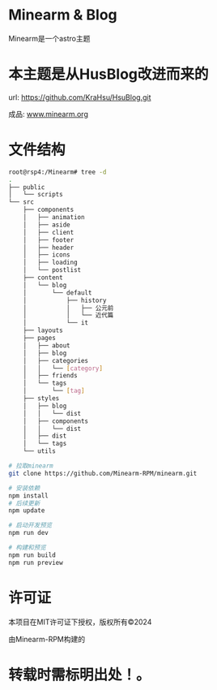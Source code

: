 # Minearm & Blog
Minearm是一个astro主题
# 本主题是从HusBlog改进而来的
url: https://github.com/KraHsu/HsuBlog.git

成品: www.minearm.org

# 文件结构

```bash
root@rsp4:/Minearm# tree -d
.
├── public
│   └── scripts
└── src
    ├── components
    │   ├── animation
    │   ├── aside
    │   ├── client
    │   ├── footer
    │   ├── header
    │   ├── icons
    │   ├── loading
    │   └── postlist
    ├── content
    │   └── blog
    │       └── default
    │           ├── history
    │           │   ├── 公元前
    │           │   └── 近代篇
    │           └── it
    ├── layouts
    ├── pages
    │   ├── about
    │   ├── blog
    │   ├── categories
    │   │   └── [category]
    │   ├── friends
    │   └── tags
    │       └── [tag]
    ├── styles
    │   ├── blog
    │   │   └── dist
    │   ├── components
    │   │   └── dist
    │   ├── dist
    │   └── tags
    └── utils

```

~~~bash
# 拉取minearm
git clone https://github.com/Minearm-RPM/minearm.git

~~~

~~~bash
# 安装依赖
npm install
# 后续更新
npm update
~~~

~~~bash
# 启动开发预览
npm run dev
~~~

~~~bash
# 构建和预览
npm run build
npm run preview
~~~


# 许可证
本项目在MIT许可证下授权，版权所有©2024

由Minearm-RPM构建的

# 转载时需标明出处！。
